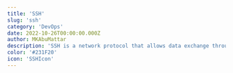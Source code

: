 ```yaml
---
title: 'SSH'
slug: 'ssh'
category: 'DevOps'
date: 2022-10-26T00:00:00.000Z
author: MKAbuMattar
description: 'SSH is a network protocol that allows data exchange through a secure channel between two network devices.'
color: '#231F20'
icon: 'SSHIcon'
---
```

